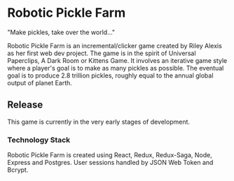 # Robotic Pickle Farm

"Make pickles, take over the world..."

Robotic Pickle Farm is an incremental/clicker 
game created by Riley Alexis as her first web dev project. 
The game is in the spirit of Universal Paperclips, A Dark Room or 
Kittens Game. It involves an iterative game style where a player's 
goal is to make as many pickles as possible. 
The eventual goal is to produce 2.8 trillion pickles, roughly 
equal to the annual global output of planet Earth.

## Release

This game is currently in the very early stages of development.

### Technology Stack

 Robotic Pickle Farm is created using React, Redux, Redux-Saga, 
Node, Express and Postgres. User sessions handled by JSON Web 
Token and Bcrypt.


